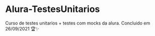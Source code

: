 # Alura-TestesUnitarios
Curso de testes unitarios + testes com mocks da alura. Concluido em 26/09/2021 🏆✨
